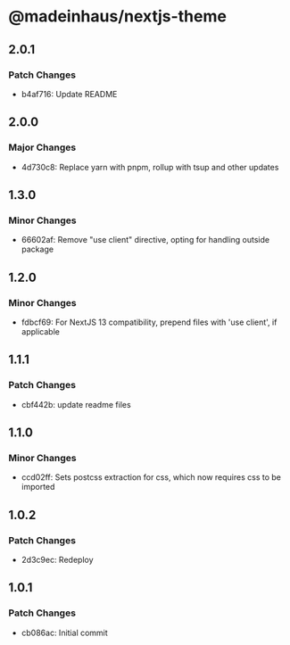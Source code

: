 # @madeinhaus/nextjs-theme

## 2.0.1

### Patch Changes

- b4af716: Update README

## 2.0.0

### Major Changes

- 4d730c8: Replace yarn with pnpm, rollup with tsup and other updates

## 1.3.0

### Minor Changes

- 66602af: Remove "use client" directive, opting for handling outside package

## 1.2.0

### Minor Changes

- fdbcf69: For NextJS 13 compatibility, prepend files with 'use client', if applicable

## 1.1.1

### Patch Changes

- cbf442b: update readme files

## 1.1.0

### Minor Changes

- ccd02ff: Sets postcss extraction for css, which now requires css to be imported

## 1.0.2

### Patch Changes

- 2d3c9ec: Redeploy

## 1.0.1

### Patch Changes

- cb086ac: Initial commit
